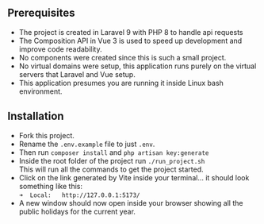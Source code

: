 ## Prerequisites
<ul>
    <li>The project is created in Laravel 9 with PHP 8 to handle api requests</li>
    <li>The Composition API in Vue 3 is used to speed up development and improve code readability.</li>
    <li>No components were created since this is such a small project.</li>
    <li>No virtual domains were setup, this application runs purely on the virtual servers that Laravel and Vue setup.</li>
    <li>This application presumes you are running it inside Linux bash environment.</li>
</ul>

## Installation
<ul>
    <li>Fork this project.</li>
    <li>Rename the <code>.env.example</code> file to just <code>.env</code>.</li>
    <li>Then run <code>composer install</code> and <code>php artisan key:generate</code></li>
    <li>Inside the root folder of the project run <code>./run_project.sh</code> <br>This will run all the commands to get the project started.</li>
    <li>Click on the link generated by Vite inside your terminal... it should look something like this:<br> <code>➜  Local:   http://127.0.0.1:5173/
</code></li>
    <li>A new window should now open inside your browser showing all the public holidays for the current year.</li>
</ul>





